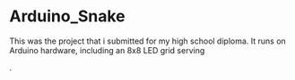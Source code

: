 # Arduino_Snake
This was the project that i submitted for my high school diploma. It runs on Arduino hardware, including an 8x8 LED grid serving

.
